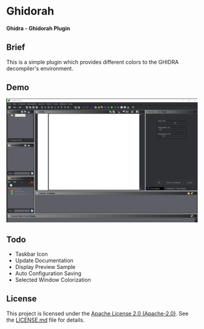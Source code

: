 # Ghidorah

#### Ghidra - Ghidorah Plugin

## Brief

This is a simple plugin which provides different colors to the GHIDRA decompiler's environment.

## Demo

![](./doc/images/J3X1b81gfg.gif)

## Todo

+ Taskbar Icon
+ Update Documentation
+ Display Preview Sample
+ Auto Configuration Saving
+ Selected Window Colorization

## License

This project is licensed under the [Apache License 2.0 (Apache-2.0)][ref-AP2]. See the [LICENSE.md](./LICENSE.md) file for details.

[ref-AP2]: https://tldrlegal.com/license/apache-license-2.0-(apache-2.0)
